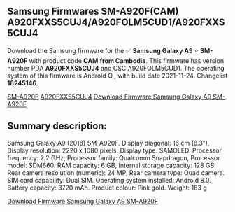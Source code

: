 <h2>Samsung Firmwares SM-A920F(CAM) A920FXXS5CUJ4/A920FOLM5CUD1/A920FXXS5CUJ4</h2>
Download the Samsung firmware for the ✅ <strong>Samsung Galaxy A9 </strong> ⭐ <strong>SM-A920F</strong> with product code <strong>CAM</strong> <strong> from Cambodia</strong>. This firmware has version number PDA <strong>A920FXXS5CUJ4</strong> and CSC A920FOLM5CUD1. The operating system of this firmware is Android Q , with build date 2021-11-24. Changelist <strong>18245146</strong>.


[SM-A920F](https://samfirm.shop/samsung/model/SM-A920F)
[A920FXXS5CUJ4](https://samfirm.shop/samsung/pda/A920FXXS5CUJ4)
[Download Firmware Samsung Galaxy A9 SM-A920F](https://samfirm.shop/samsung/firmware/477728)
<h2>Summary description:</h2>
<p>Samsung Galaxy A9 (2018) SM-A920F. Display diagonal: 16 cm (6.3"), Display resolution: 2220 x 1080 pixels, Display type: SAMOLED. Processor frequency: 2.2 GHz, Processor family: Qualcomm Snapdragon, Processor model: SDM660. RAM capacity: 6 GB, Internal storage capacity: 128 GB. Rear camera resolution (numeric): 24 MP, Rear camera type: Quad camera. SIM card capability: Dual SIM. Operating system installed: Android 8.0. Battery capacity: 3720 mAh. Product colour: Pink gold. Weight: 183 g</p>


[Download Firmware Samsung Galaxy A9 SM-A920F](https://samfirm.shop/samsung/firmware/477728)
